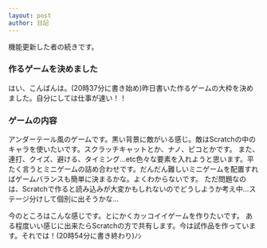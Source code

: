 ```yaml
---
layout: post
author: 日記
---
```

機能更新した者の続きです。 <!--more-->

### 作るゲームを決めました

はい、こんばんは。(20時37分に書き始め)昨日書いた作るゲームの大枠を決めました。自分にしては仕事が速い！！

### ゲームの内容

アンダーテール風のゲームです。黒い背景に敵がいる感じ。敵はScratchの中のキャラを使いたいです。スクラッチキャットとか、ナノ、ピコとかです。
また、連打、クイズ、避ける、タイミング…etc色々な要素を入れようと思います。平たく言うとミニゲームの詰め合わせです。だんだん難しいミニゲームを配置すればゲームバランスも簡単に決まるかな。よくわからないです。
ただ問題なのは、Scratchで作ると読み込みが大変かもしれないのでどうしようか考え中…ステージ分けして個別に出そうかな…

今のところはこんな感じです。とにかくカッコイイゲームを作りたいです。
ある程度いい感じに出来たらScratchの方で共有します。今は試作品を作っています。それでは！(20時54分に書き終わり)ﾉｼ
